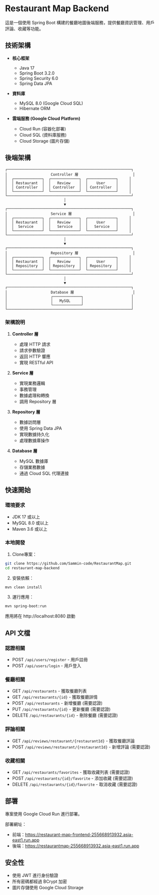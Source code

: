 # Restaurant Map Backend

這是一個使用 Spring Boot 構建的餐廳地圖後端服務，提供餐廳資訊管理、用戶評論、收藏等功能。

## 技術架構

- **核心框架**
  - Java 17
  - Spring Boot 3.2.0
  - Spring Security 6.0
  - Spring Data JPA

- **資料庫**
  - MySQL 8.0 (Google Cloud SQL)
  - Hibernate ORM

- **雲端服務 (Google Cloud Platform)**
  - Cloud Run (容器化部署)
  - Cloud SQL (資料庫服務)
  - Cloud Storage (圖片存儲)

## 後端架構

```
┌─────────────────────────────────────────────────────────┐
│                    Controller 層                         │
│  ┌─────────────┐  ┌─────────────┐  ┌─────────────┐     │
│  │ Restaurant  │  │   Review    │  │    User     │     │
│  │ Controller  │  │ Controller  │  │ Controller  │     │
│  └─────────────┘  └─────────────┘  └─────────────┘     │
└─────────────────────────────────────────────────────────┘
                           │
                           ▼
┌─────────────────────────────────────────────────────────┐
│                    Service 層                            │
│  ┌─────────────┐  ┌─────────────┐  ┌─────────────┐     │
│  │ Restaurant  │  │   Review    │  │    User     │     │
│  │  Service    │  │   Service   │  │   Service   │     │
│  └─────────────┘  └─────────────┘  └─────────────┘     │
└─────────────────────────────────────────────────────────┘
                           │
                           ▼
┌─────────────────────────────────────────────────────────┐
│                    Repository 層                         │
│  ┌─────────────┐  ┌─────────────┐  ┌─────────────┐     │
│  │ Restaurant  │  │   Review    │  │    User     │     │
│  │ Repository  │  │ Repository  │  │ Repository  │     │
│  └─────────────┘  └─────────────┘  └─────────────┘     │
└─────────────────────────────────────────────────────────┘
                           │
                           ▼
┌─────────────────────────────────────────────────────────┐
│                    Database 層                           │
│                    ┌─────────────┐                      │
│                    │   MySQL     │                      │
│                    └─────────────┘                      │
└─────────────────────────────────────────────────────────┘
```

### 架構說明
1. **Controller 層**
   - 處理 HTTP 請求
   - 請求參數驗證
   - 返回 HTTP 響應
   - 實現 RESTful API

2. **Service 層**
   - 實現業務邏輯
   - 事務管理
   - 數據處理和轉換
   - 調用 Repository 層

3. **Repository 層**
   - 數據訪問層
   - 使用 Spring Data JPA
   - 實現數據持久化
   - 處理數據庫操作

4. **Database 層**
   - MySQL 數據庫
   - 存儲業務數據
   - 通過 Cloud SQL 代理連接

## 快速開始

### 環境要求
- JDK 17 或以上
- MySQL 8.0 或以上
- Maven 3.6 或以上

### 本地開發
1. Clone專案：
```bash
git clone https://github.com/Sammin-code/RestaurantMap.git
cd restaurant-map-backend
```

2. 安裝依賴：
```bash
mvn clean install
```

3. 運行應用：
```bash
mvn spring-boot:run
```

應用將在 http://localhost:8080 啟動

## API 文檔

### 認證相關
- POST `/api/users/register` - 用戶註冊
- POST `/api/users/login` - 用戶登入

### 餐廳相關
- GET `/api/restaurants` - 獲取餐廳列表
- GET `/api/restaurants/{id}` - 獲取餐廳詳情
- POST `/api/restaurants` - 新增餐廳 (需要認證)
- PUT `/api/restaurants/{id}` - 更新餐廳 (需要認證)
- DELETE `/api/restaurants/{id}` - 刪除餐廳 (需要認證)

### 評論相關
- GET `/api/reviews/restaurant/{restaurantId}` - 獲取餐廳評論
- POST `/api/reviews/restaurant/{restaurantId}` - 新增評論 (需要認證)

### 收藏相關
- GET `/api/restaurants/favorites` - 獲取收藏列表 (需要認證)
- POST `/api/restaurants/{id}/favorite` - 添加收藏 (需要認證)
- DELETE `/api/restaurants/{id}/favorite` - 取消收藏 (需要認證)

## 部署

專案使用 Google Cloud Run 進行部署。

部署網址：
- 前端：https://restaurant-map-frontend-255668913932.asia-east1.run.app
- 後端：https://restaurantmap-255668913932.asia-east1.run.app

## 安全性

- 使用 JWT 進行身份驗證
- 所有密碼都經過 BCrypt 加密
- 圖片存儲使用 Google Cloud Storage
